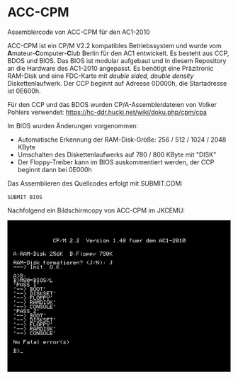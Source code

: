 # ACC-CPM
Assemblercode von ACC-CPM für den AC1-2010

ACC-CPM ist ein CP/M V2.2 kompatibles Betriebssystem und wurde vom **A**mateur-**C**omputer-**C**lub Berlin für den AC1 entwickelt.
Es besteht aus CCP, BDOS und BIOS.
Das BIOS ist modular aufgebaut und in diesem Repository an die Hardware des AC1-2010 angepasst.
Es benötigt eine Präzitronic RAM-Disk und eine FDC-Karte mit *double sided, double density* Diskettenlaufwerk.
Der CCP beginnt auf Adresse 0D000h, die Startadresse ist 0E600h.

Für den CCP und das BDOS wurden CP/A-Assemblerdateien von Volker Pohlers verwendet:
https://hc-ddr.hucki.net/wiki/doku.php/cpm/cpa

Im BIOS wurden Änderungen vorgenommen:
- Automatische Erkennung der RAM-Disk-Größe: 256 / 512 / 1024 / 2048 KByte
- Umschalten des Diskettenlaufwerks auf 780 / 800 KByte mit "DISK"
- Der Floppy-Treiber kann im BIOS auskommentiert werden, der CCP beginnt dann bei 0E000h

Das Assemblieren des Quellcodes erfolgt mit SUBMIT.COM:
```
SUBMIT BIOS
```

Nachfolgend ein Bildschirmcopy von ACC-CPM im JKCEMU:

![Bildschirmcopy von ACC-CPM](https://github.com/friedertonn/ACC-CPM/blob/main/Fotos/ACC-CPM.png?raw=true)
